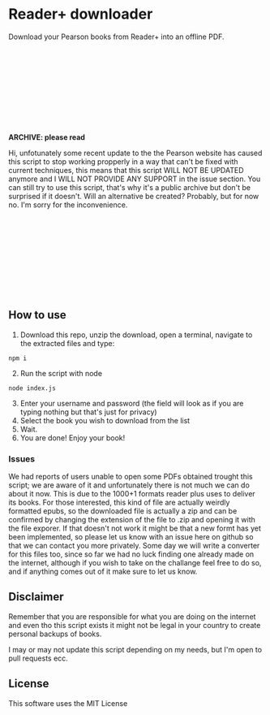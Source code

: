 # Reader+ downloader
Download your Pearson books from Reader+ into an offline PDF.

<br><br><br><br><br><br><br><br><br>

**ARCHIVE: please read**

Hi, unfotunately some recent update to the the Pearson website has caused this script to stop working propperly in a way that can't be fixed with current techniques, this means that this script WILL NOT BE UPDATED anymore and I WILL NOT PROVIDE ANY SUPPORT in the issue section. You can still try to use this script, that's why it's a public archive but don't be surprised if it doesn't. Will an alternative be created? Probably, but for now no. I'm sorry for the inconvenience.

<br><br><br><br><br><br><br><br><br>


## How to use

1. Download this repo, unzip the download, open a terminal, navigate to the extracted files and type:
```shell
npm i
```
2. Run the script with node
```shell
node index.js
```
3. Enter your username and password (the field will look as if you are typing nothing but that's just for privacy)
4. Select the book you wish to download from the list
5. Wait.
6. You are done! Enjoy your book!

### Issues
We had reports of users unable to open some PDFs obtained trought this script; we are aware of it and unfortunately there is not much we can do about it now. This is due to the 1000+1 formats reader plus uses to deliver its books. For those interested, this kind of file are actually weirdly formatted epubs, so the downloaded file is actually a zip and can be confirmed by changing the extension of the file to .zip and opening it with the file exporer. If that doesn't not work it might be that a new formt has yet been implemented, so please let us know with an issue here on github so that we can contact you more privately. Some day we will write a converter for this files too, since so far we had no luck finding one already made on the internet, although if you wish to take on the challange feel free to do so, and if anything comes out of it make sure to let us know.

## Disclaimer

Remember that you are responsible for what you are doing on the internet and even tho this script exists it might not be legal in your country to create personal backups of books.

I may or may not update this script depending on my needs, but I'm open to pull requests ecc.

## License

This software uses the MIT License

